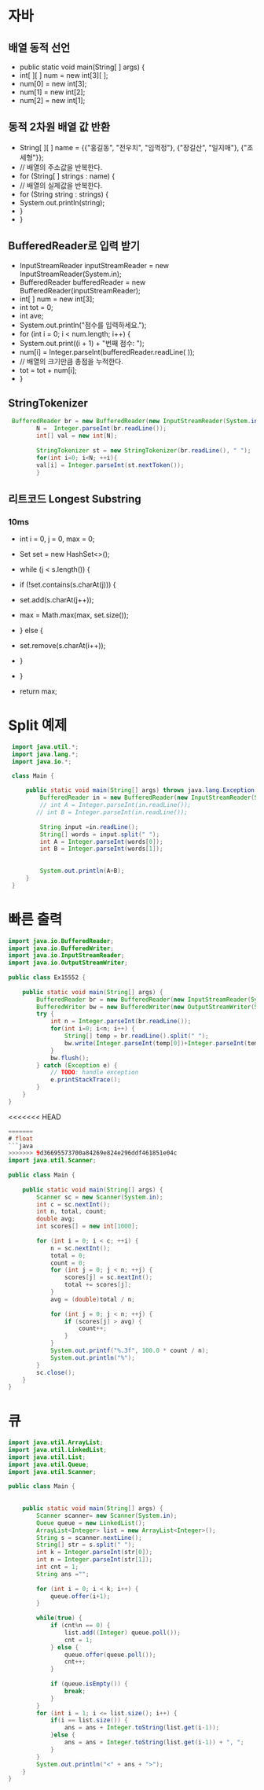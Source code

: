 # 자바


## 배열 동적 선언
- public static void main(String[ ] args) {
- int[ ][ ] num = new int[3][ ];
- num[0] = new int[3];
- num[1] = new int[2];
- num[2] = new int[1];


## 동적 2차원 배열 값 반환
- String[ ][ ] name = {{"홍길동", "전우치", "임꺽정"}, {"장길산", "일지매"}, {"조세형"}};
- // 배열의 주소값을 반복한다.
- for (String[ ] strings : name) {
- // 배열의 실제값을 반복한다.
- for (String string : strings) {
- System.out.println(string);
- }
- }


## BufferedReader로 입력 받기
- InputStreamReader inputStreamReader = new InputStreamReader(System.in);
- BufferedReader bufferedReader = new BufferedReader(inputStreamReader);
- int[ ] num = new int[3];
- int tot = 0;
- int ave;
- System.out.println("점수를 입력하세요.");
- for (int i = 0; i < num.length; i++) {
- System.out.print((i + 1) + "번째 점수: ");
- num[i] = Integer.parseInt(bufferedReader.readLine( ));
- // 배열의 크기만큼 총점을 누적한다.
- tot = tot + num[i];
- }


## StringTokenizer
```java
 BufferedReader br = new BufferedReader(new InputStreamReader(System.in));
        N =  Integer.parseInt(br.readLine());
        int[] val = new int[N];
        
        StringTokenizer st = new StringTokenizer(br.readLine(), " ");
        for(int i=0; i<N; ++i){
        val[i] = Integer.parseInt(st.nextToken());
        }
```

## 리트코드 Longest Substring
### 10ms
-  int i = 0, j = 0, max = 0;
        
- Set<Character> set = new HashSet<>();

- while (j < s.length()) {
- if (!set.contains(s.charAt(j))) {
- set.add(s.charAt(j++));
- max = Math.max(max, set.size());
- } else {
- set.remove(s.charAt(i++));
- }
- }
- return max;
 

# Split 예제
```java
 import java.util.*;
 import java.lang.*;
 import java.io.*;

 class Main {
    
     public static void main(String[] args) throws java.lang.Exception {
         BufferedReader in = new BufferedReader(new InputStreamReader(System.in));
         // int A = Integer.parseInt(in.readLine());
        // int B = Integer.parseInt(in.readLine());
        
         String input =in.readLine();
         String[] words = input.split(" ");
         int A = Integer.parseInt(words[0]);
         int B = Integer.parseInt(words[1]);
        
        
         System.out.println(A+B);
     }
 }
```

# 빠른 출력
``` JAVA
import java.io.BufferedReader;
import java.io.BufferedWriter;
import java.io.InputStreamReader;
import java.io.OutputStreamWriter;
 
public class Ex15552 {
 
    public static void main(String[] args) {
        BufferedReader br = new BufferedReader(new InputStreamReader(System.in));
        BufferedWriter bw = new BufferedWriter(new OutputStreamWriter(System.out));
        try {
            int n = Integer.parseInt(br.readLine());
            for(int i=0; i<n; i++) {
                String[] temp = br.readLine().split(" ");
                bw.write(Integer.parseInt(temp[0])+Integer.parseInt(temp[1])+"\n");
            }
            bw.flush();
        } catch (Exception e) {
            // TODO: handle exception
            e.printStackTrace();
        }
    }
}
```

<<<<<<< HEAD
```JAVA
=======
# float
```java
>>>>>>> 9d36695573700a84269e824e296ddf461851e04c
import java.util.Scanner;
 
public class Main {
 
    public static void main(String[] args) {
        Scanner sc = new Scanner(System.in);
        int c = sc.nextInt();
        int n, total, count;
        double avg;
        int scores[] = new int[1000];
         
        for (int i = 0; i < c; ++i) {
            n = sc.nextInt();
            total = 0;
            count = 0;
            for (int j = 0; j < n; ++j) {
                scores[j] = sc.nextInt();
                total += scores[j];
            }
            avg = (double)total / n;
             
            for (int j = 0; j < n; ++j) {
                if (scores[j] > avg) {
                    count++;
                }
            }
            System.out.printf("%.3f", 100.0 * count / n);
            System.out.println("%");
        }
        sc.close();
    }
}
```
# 큐
```java
import java.util.ArrayList;
import java.util.LinkedList;
import java.util.List;
import java.util.Queue;
import java.util.Scanner;
 
public class Main {
 
 
    public static void main(String[] args) {
        Scanner scanner= new Scanner(System.in);
        Queue queue = new LinkedList();
        ArrayList<Integer> list = new ArrayList<Integer>();
        String s = scanner.nextLine();
        String[] str = s.split(" ");
        int k = Integer.parseInt(str[0]);
        int n = Integer.parseInt(str[1]);
        int cnt = 1;
        String ans ="";
        
        for (int i = 0; i < k; i++) {
            queue.offer(i+1);
        }
        
        while(true) {
            if (cnt%n == 0) {
                list.add((Integer) queue.poll());
                cnt = 1;
            } else {
                queue.offer(queue.poll());
                cnt++;
            }
            
            if (queue.isEmpty()) {
                break;
            }
        }
        for (int i = 1; i <= list.size(); i++) {
            if(i == list.size()) {
                ans = ans + Integer.toString(list.get(i-1));
            }else {
                ans = ans + Integer.toString(list.get(i-1)) + ", ";
            }
        }
        System.out.println("<" + ans + ">");
    }
}
```
